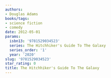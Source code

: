 ```yaml
---
authors:
- Douglas Adams
books/tags:
- science fiction
- comedy
date: 2012-05-01
params:
  isbn13: '9781529034523'
  series: The Hitchhiker's Guide To The Galaxy
  series_order: '1'
  year: '2020'
slug: '9781529034523'
star_rating: 0
title: The Hitchhiker's Guide To The Galaxy
---
```


<!--more-->